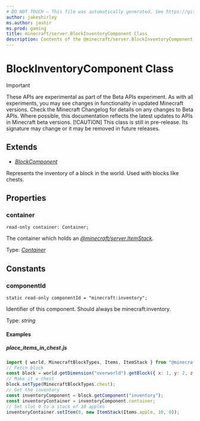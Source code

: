 ```yaml
---
# DO NOT TOUCH — This file was automatically generated. See https://github.com/mojang/minecraftapidocsgenerator to modify descriptions, examples, etc.
author: jakeshirley
ms.author: jashir
ms.prod: gaming
title: minecraft/server.BlockInventoryComponent Class
description: Contents of the @minecraft/server.BlockInventoryComponent class.
---
```

# BlockInventoryComponent Class
>[!IMPORTANT]
>These APIs are experimental as part of the Beta APIs experiment. As with all experiments, you may see changes in functionality in updated Minecraft versions. Check the Minecraft Changelog for details on any changes to Beta APIs. Where possible, this documentation reflects the latest updates to APIs in Minecraft beta versions.
> [!CAUTION]
> This class is still in pre-release.  Its signature may change or it may be removed in future releases.

## Extends
- [*BlockComponent*](BlockComponent.md)

Represents the inventory of a block in the world. Used with blocks like chests.

## Properties

### **container**
`read-only container: Container;`

The container which holds an [*@minecraft/server.ItemStack*](../../minecraft/server/ItemStack.md).

Type: [*Container*](Container.md)

## Constants

### **componentId**
`static read-only componentId = "minecraft:inventory";`

Identifier of this component. Should always be minecraft:inventory.

Type: *string*

#### **Examples**
##### *place_items_in_chest.js*
```javascript
import { world, MinecraftBlockTypes, Items, ItemStack } from "@minecraft/server";
// Fetch block
const block = world.getDimension("overworld").getBlock({ x: 1, y: 2, z: 3 });
// Make it a chest
block.setType(MinecraftBlockTypes.chest);
// Get the inventory
const inventoryComponent = block.getComponent("inventory");
const inventoryContainer = inventoryComponent.container;
// Set slot 0 to a stack of 10 apples
inventoryContainer.setItem(0, new ItemStack(Items.apple, 10, 0));
```
